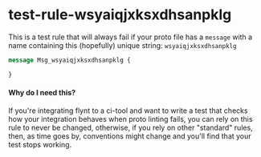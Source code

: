 # test-rule-wsyaiqjxksxdhsanpklg

This is a test rule that will always fail if your proto file has a `message` with a name containing this (hopefully) unique string: `wsyaiqjxksxdhsanpklg` 

```proto
message Msg_wsyaiqjxksxdhsanpklg {

}
```

#### Why do I need this?
If you're integrating flynt to a ci-tool and want to write a test that checks how your integration behaves when proto linting
fails, you can rely on this rule to never be changed, otherwise, if you rely on other "standard" rules, 
then, as time goes by, conventions might change and you'll find that your test stops working. 
